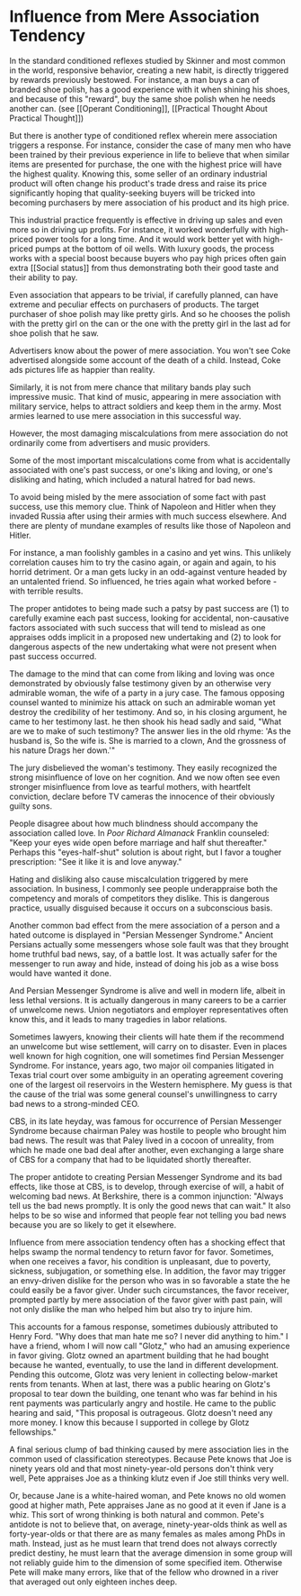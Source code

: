 # Influence from Mere Association Tendency

In the standard conditioned reflexes studied by Skinner and most common in the world, responsive behavior, creating a new habit, is directly triggered by rewards previously bestowed. For instance, a man buys a can of branded shoe polish, has a good experience with it when shining his shoes, and because of this "reward", buy the same shoe polish when he needs another can. (see [[Operant Conditioning]], [[Practical Thought About Practical Thought]])

But there is another type of conditioned reflex wherein mere association triggers a response. For instance, consider the case of many men who have been trained by their previous experience in life to believe that when similar items are presented for purchase, the one with the highest price will have the highest quality. Knowing this, some seller of an ordinary industrial product will often change his product's trade dress and raise its price significantly hoping that quality-seeking buyers will be tricked into becoming purchasers by mere association of his product and its high price. 

This industrial practice frequently is effective in driving up sales and even more so in driving up profits. For instance, it worked wonderfully with high-priced power tools for a long time. And it would work better yet with high-priced pumps at the bottom of oil wells. With luxury goods, the process works with a special boost because buyers who pay high prices often gain extra [[Social status]] from thus demonstrating both their good taste and their ability to pay.

Even association that appears to be trivial, if carefully planned, can have extreme and peculiar effects on purchasers of products. The target purchaser of shoe polish may like pretty girls. And so he chooses the polish with the pretty girl on the can or the one with the pretty girl in the last ad for shoe polish that he saw.

Advertisers know about the power of mere association. You won't see Coke advertised alongside some account of the death of a child. Instead, Coke ads pictures life as happier than reality.

Similarly, it is not from mere chance that military bands play such impressive music. That kind of music, appearing in mere association with military service, helps to attract soldiers and keep them in the army. Most armies learned to use mere association in this successful way.

However, the most damaging miscalculations from mere association do not ordinarily come from advertisers and music providers.

Some of the most important miscalculations come from what is accidentally associated with one's past success, or one's liking and loving, or one's disliking and hating, which included a natural hatred for bad news.

To avoid being misled by the mere association of some fact with past success, use this memory clue. Think of Napoleon and Hitler when they invaded Russia after using their armies with much success elsewhere. And there are plenty of mundane examples of results like those of Napoleon and Hitler. 

For instance, a man foolishly gambles in a casino and yet wins. This unlikely correlation causes him to try the casino again, or again and again, to his horrid detriment. Or a man gets lucky in an odd-against venture headed by an untalented friend. So influenced, he tries again what worked before - with terrible results.

The proper antidotes to being made such a patsy by past success are (1) to carefully examine each past success, looking for accidental, non-causative factors associated with such success that will tend to mislead as one appraises odds implicit in a proposed new undertaking and (2) to look for dangerous aspects of the new undertaking what were not present when past success occurred.

The damage to the mind that can come from liking and loving was once demonstrated by obviously false testimony given by an otherwise very admirable woman, the wife of a party in a jury case. The famous opposing counsel wanted to minimize his attack on such an admirable woman yet destroy the credibility of her testimony. And so, in his closing argument, he came to her testimony last. he then shook his head sadly and said, "What are we to make of such testimony? The answer lies in the old rhyme: 
'As the husband is,
So the wife is.
She is married to a clown,
And the grossness of his nature
Drags her down.'"

The jury disbelieved the woman's testimony. They easily recognized the strong misinfluence of love on her cognition. And we now often see even stronger misinfluence from love as tearful mothers, with heartfelt conviction, declare before TV cameras the innocence of their obviously guilty sons.

People disagree about how much blindness should accompany the association called love. In *Poor Richard Almanack* Franklin counseled: "Keep your eyes wide open before marriage and half shut thereafter." Perhaps this "eyes-half-shut" solution is about right, but I favor a tougher prescription: "See it like it is and love anyway."

Hating and disliking also cause miscalculation triggered by mere association. In business, I commonly see people underappraise both the competency and morals of competitors they dislike. This is dangerous practice, usually disguised because it occurs on a subconscious basis.

Another common bad effect from the mere association of a person and a hated outcome is displayed in "Persian Messenger Syndrome." Ancient Persians actually some messengers whose sole fault was that they brought home truthful bad news, say, of a battle lost. It was actually safer for the messenger to run away and hide, instead of doing his job as a wise boss would have wanted it done.

And Persian Messenger Syndrome is alive and well in modern life, albeit in less lethal versions. It is actually dangerous in many careers to be a carrier of unwelcome news. Union negotiators and employer representatives often know this, and it leads to many tragedies in labor relations. 

Sometimes lawyers, knowing their clients will hate them if the recommend an unwelcome but wise settlement, will carry on to disaster. Even in places well known for high cognition, one will sometimes find Persian Messenger Syndrome. For instance, years ago, two major oil companies litigated in Texas trial court over some ambiguity in an operating agreement covering one of the largest oil reservoirs in the Western hemisphere. My guess is that the cause of the trial was some general counsel's unwillingness to carry bad news to a strong-minded CEO.


CBS, in its late heyday, was famous for occurrence of Persian Messenger Syndrome because chairman Paley was hostile to people who brought him bad news. The result was that Paley lived in a cocoon of unreality, from which he made one bad deal after another, even exchanging a large share of CBS for a company that had to be liquidated shortly thereafter.

The proper antidote to creating Persian Messenger Syndrome and its bad effects, like those at CBS, is to develop, through exercise of will, a habit of welcoming bad news. At Berkshire, there is a common injunction: "Always tell us the bad news promptly. It is only the good news that can wait." It also helps to be so wise and informed that people fear not telling you bad news because you are so likely to get it elsewhere.

Influence from mere association tendency often has a shocking effect that helps swamp the normal tendency to return favor for favor. Sometimes, when one receives a favor, his condition is unpleasant, due to poverty, sickness, subjugation, or something else. In addition, the favor may trigger an envy-driven dislike for the person who was in so favorable a state the he could easily be a favor giver. Under such circumstances, the favor receiver, prompted partly by mere association of the favor giver with past pain, will not only dislike the man who helped him but also try to injure him.

This accounts for a famous response, sometimes dubiously attributed to Henry Ford. "Why does that man hate me so? I never did anything to him." I have a friend, whom I will now call "Glotz," who had an amusing experience in favor giving. Glotz owned an apartment building that he had bought because he wanted, eventually, to use the land in different development. Pending this outcome, Glotz was very lenient in collecting below-market rents from tenants. When at last, there was a public hearing on Glotz's proposal to tear down the building, one tenant who was far behind in his rent payments was particularly angry and hostile. He came to the public hearing and said, "This proposal is outrageous. Glotz doesn't need any more money. I know this because I supported in college by Glotz fellowships."

A final serious clump of bad thinking caused by mere association lies in the common used of classification stereotypes. Because Pete knows that Joe is ninety years old and that most ninety-year-old persons don't think very well, Pete appraises Joe as a thinking klutz even if Joe still thinks very well.

Or, because Jane is a white-haired woman, and Pete knows no old women good at higher math, Pete appraises Jane as no good at it even if Jane is a whiz. This sort of wrong thinking is both natural and common. Pete's antidote is not to believe that, on average, ninety-year-olds think as well as forty-year-olds or that there are as many females as males among PhDs in math.  Instead, just as he must learn that trend does not always correctly predict destiny, he must learn that the average dimension in some group will not reliably guide him to the dimension of some specified item. Otherwise Pete will make many errors, like that of the fellow who drowned in a river that averaged out only eighteen inches deep.

